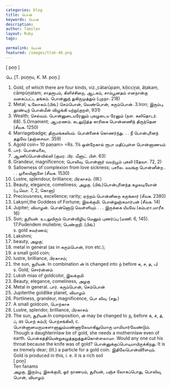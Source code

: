 ```yaml
---
categories: blog
title: பொன்
keywords: பொன்
description: 
author: Tamilan
layout: Ruby
tags: 
 
permalink: பொன்
featured: /images/ttak-48.png
---
```

  
[ poṉ ]  
  
பெ. [T. poṉṉu, K. M. poṉ.]  
1. Gold, of which there are four kinds, viz.,cātarūpam, kiḷicciṟai, āṭakam, cāmpūṉatam; சாதரூபம், கிளிச்சிறை, ஆடகம், சாம்பூனதம் எனநான்கு வகைப்பட்ட தங்கம். பொன்னுந் துகிருமுத்தும் (புறநா. 218)  
2. Metal; உலோகம்.(பிங்.) செம்பொன், வெண்பொன், கரும்பொன். 3.Iron; இரும்பு. தூண்டிற் பொன்மீன் விழுங்கி யற்று(குறள், 931)  
4. Wealth; செல்வம். பொன்னுடையரேனும் புகழுடைய ரேனும் (நள. கலிதொடர். 68). 5.Ornament; ஆபரணம். கடலுடுத்த காரிகை பொன்னணிந் திருந்தென (சீவக. 1250)  
6. Marriagebadge; திருமங்கலியம். பொன்னைக் கொணர்ந்து. . . நீ பொன்புனைந் ததுவே (தஞ்சைவா. 359)  
7. Agold coin= 10 paṇam> =Rs. 1¼ ஒன்றேகால் ரூபா மதிப்புள்ள பொன்னாணயம்  
8. பார். பொன்மலை,  
1. ஆணிப்பொன்வில்லி (குமர. பிர. மீனாட். பிள். 63)  
9. Grandeur, magnificence; பொலிவு. பொன்னார் வயற்பூம் புகலி (தேவா. 72, 2)  
10. Sallowness of complexion from love sickness; பசலை. வயங்கு பொன்னீன்ற . . . முலையினாளே (சீவக. 1530)  
11. Lustre, splendour, brilliance; பிரகாசம். (W.)  
12. Beauty, elegance, comeliness; அழகு. (பிங்.)பொன்புனைந்த கழலடியோன் (பு.வொ. 7, 2, கொளு)  
13. Preciousness, excellence; rarity; ஏற்றம்.பொன்னிறை சுருங்கார் (சீவக. 2380)  
14. Lakṣmī,the Goddess of Fortune; இலக்குமி. பொன்றுஞ்சுமார்பன் (சீவக. 14)  
15. Jupiter; வியாழன். பொன்னொடு வெள்ளியும் . . . இருக்கை யீயவே (கம்பரா.மாரீச. 16)  
16. Sun; சூரியன். உடலுயிரும் பொன்விழியு மெனும் புணர்ப்பு (மணி. 6, 145). 17.Pudendem muliebre; பெண்குறி. (பிங்.)  
s. gold சுவர்ணம்;  
2. Lakshmi;  
3. beauty, அழகு;  
4. metal in general (as in கரும்பொன், iron etc.);  
5. a small gold coin;  
6. lustre, brilliance, பிரகாசம்;  
7. the sun, சூரியன். In combination ன் is changed into ற் before க, ச, த, ப)  
s. Gold, சொர்ன்னம்  
2. Luksh mias of goldcolor, இலக்குமி  
3. Beauty, elegance, comeliness, அழகு  
4. Metal in general. பார். கரும்பொன், செம்பொன்  
5. Jupiterthe goldlike planet, வியாழம்  
6. Portliness, grandeur, magnificence, பொ லிவு. (சது.)  
7. A small goldcoin, பொற்காசு  
8. Lustre, splendor, brilliance, பிரகாசம்  
9. The sun, சூரியன்.In composition, ன் may be changed to ற், before க், ச், த், ப், as பொற் கம்பி, பொற்சங்கிலி, c. பொன்னானமருமகளானாலும்மண்ணாலேயாகிலுமொரு மாமியார்வேண்டும். Though a daughterinlaw be of gold, she needs a motherinlaw even of earth. பொன்கத்தியென்றுகழுத்தறுத்துக்கொள்ளலாமா. Would any one cut his throat because the knife was of gold? பொன்னுக்குப்பொடியாயிருக்கிறது. It is ex tremely dear; (lit.) a particle for a gold coin. இதிலேபொன்விளையும். Gold is produced in this, i. e. it is a rich soil  
[ poṉ]  
Ten fanams  
அழகு, இரும்பு, இலக்குமி, ஓர் நாணயம், சூரியன், பஞ்ச லோகப்பொது, பொலிவு, பொன், வியாழம்